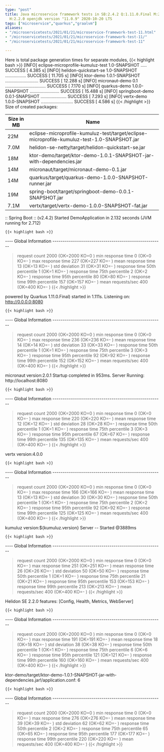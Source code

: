 ```yaml
---
type: "post"
title: Java microservice framework tests in SB:2.4.2 Q:1.11.0.Final M:2.2.3 V:4.0.0
  H:2.2.0 openjdk version "11.0.9" 2020-10-20 LTS
tags: ["microservice","quarkus","graalvm"]
aliases:
- "/microservicetests/2021/01/21/microservice-framework-test-11.html"
- "/microservicetests/2021/01/21/microservice-framework-test-11/"
- "/microservicetests/2021/01/21/microservice-framework-test-11"

---
```

 
Here is total package generation times for separate modules,
{{< highlight bash >}}
[INFO] eclipse-microprofile-kumuluz-test 1.0-SNAPSHOT ..... SUCCESS [  4.385 s]
[INFO] helidon-quickstart-se 1.0-SNAPSHOT ................. SUCCESS [ 11.705 s]
[INFO] ktor-demo 1.0.1-SNAPSHOT ........................... SUCCESS [ 12.288 s]
[INFO] micronaut-demo 0.1 ................................. SUCCESS [  7.170 s]
[INFO] quarkus-demo 1.0.0-SNAPSHOT ........................ SUCCESS [ 15.488 s]
[INFO] springboot-demo 0.0.1-SNAPSHOT ..................... SUCCESS [  7.293 s]
[INFO] vertx-demo 1.0.0-SNAPSHOT .......................... SUCCESS [  4.586 s]
{{< /highlight >}}
Size of created packages:

| Size in MB |  Name |
|------------|-------|
| 22M | eclipse-microprofile-kumuluz-test/target/eclipse-microprofile-kumuluz-test-1.0-SNAPSHOT.jar |
| 7.0M | helidon-se-netty/target/helidon-quickstart-se.jar |
| 18M | ktor-demo/target/ktor-demo-1.0.1-SNAPSHOT-jar-with-dependencies.jar |
| 14M | micronaut/target/micronaut-demo-0.1.jar |
| 14M | quarkus/target/quarkus-demo-1.0.0-SNAPSHOT-runner.jar |
| 19M | spring-boot/target/springboot-demo-0.0.1-SNAPSHOT.jar |
| 7.1M | vertx/target/vertx-demo-1.0.0-SNAPSHOT-fat.jar |


:: Spring Boot :: (v2.4.2) Started DemoApplication in 2.132 seconds (JVM running for 2.712)

    {{< highlight bash >}}
---- Global Information --------------------------------------------------------
> request count                                       2000 (OK=2000   KO=0     )
> min response time                                      0 (OK=0      KO=-     )
> max response time                                    227 (OK=227    KO=-     )
> mean response time                                    13 (OK=13     KO=-     )
> std deviation                                         31 (OK=31     KO=-     )
> response time 50th percentile                          1 (OK=1      KO=-     )
> response time 75th percentile                          2 (OK=2      KO=-     )
> response time 95th percentile                         80 (OK=80     KO=-     )
> response time 99th percentile                        157 (OK=157    KO=-     )
> mean requests/sec                                    400 (OK=400    KO=-     )
{{< /highlight >}}

powered by Quarkus 1.11.0.Final) started in 1.111s. Listening on: http://0.0.0.0:8080

    {{< highlight bash >}}
---- Global Information --------------------------------------------------------
> request count                                       2000 (OK=2000   KO=0     )
> min response time                                      0 (OK=0      KO=-     )
> max response time                                    236 (OK=236    KO=-     )
> mean response time                                    14 (OK=14     KO=-     )
> std deviation                                         33 (OK=33     KO=-     )
> response time 50th percentile                          1 (OK=1      KO=-     )
> response time 75th percentile                          3 (OK=3      KO=-     )
> response time 95th percentile                         92 (OK=92     KO=-     )
> response time 99th percentile                        152 (OK=152    KO=-     )
> mean requests/sec                                    400 (OK=400    KO=-     )
{{< /highlight >}}

micronaut version:2.0.1 Startup completed in 953ms. Server Running: http://localhost:8080

    {{< highlight bash >}}
---- Global Information --------------------------------------------------------
> request count                                       2000 (OK=2000   KO=0     )
> min response time                                      0 (OK=0      KO=-     )
> max response time                                    220 (OK=220    KO=-     )
> mean response time                                    12 (OK=12     KO=-     )
> std deviation                                         28 (OK=28     KO=-     )
> response time 50th percentile                          1 (OK=1      KO=-     )
> response time 75th percentile                          3 (OK=3      KO=-     )
> response time 95th percentile                         67 (OK=67     KO=-     )
> response time 99th percentile                        135 (OK=135    KO=-     )
> mean requests/sec                                    400 (OK=400    KO=-     )
{{< /highlight >}}

vertx version:4.0.0

    {{< highlight bash >}}
---- Global Information --------------------------------------------------------
> request count                                       2000 (OK=2000   KO=0     )
> min response time                                      0 (OK=0      KO=-     )
> max response time                                    166 (OK=166    KO=-     )
> mean response time                                    13 (OK=13     KO=-     )
> std deviation                                         30 (OK=30     KO=-     )
> response time 50th percentile                          1 (OK=1      KO=-     )
> response time 75th percentile                          2 (OK=2      KO=-     )
> response time 95th percentile                         92 (OK=92     KO=-     )
> response time 99th percentile                        125 (OK=125    KO=-     )
> mean requests/sec                                    400 (OK=400    KO=-     )
{{< /highlight >}}

kumuluz version:${kumuluz.version} Server -- Started @3889ms

    {{< highlight bash >}}
---- Global Information --------------------------------------------------------
> request count                                       2000 (OK=2000   KO=0     )
> min response time                                      0 (OK=0      KO=-     )
> max response time                                    251 (OK=251    KO=-     )
> mean response time                                    26 (OK=26     KO=-     )
> std deviation                                         50 (OK=50     KO=-     )
> response time 50th percentile                          1 (OK=1      KO=-     )
> response time 75th percentile                         21 (OK=21     KO=-     )
> response time 95th percentile                        153 (OK=153    KO=-     )
> response time 99th percentile                        213 (OK=213    KO=-     )
> mean requests/sec                                    400 (OK=400    KO=-     )
{{< /highlight >}}

Helidon SE 2.2.0 features: [Config, Health, Metrics, WebServer]

    {{< highlight bash >}}
---- Global Information --------------------------------------------------------
> request count                                       2000 (OK=2000   KO=0     )
> min response time                                      0 (OK=0      KO=-     )
> max response time                                    191 (OK=191    KO=-     )
> mean response time                                    18 (OK=18     KO=-     )
> std deviation                                         38 (OK=38     KO=-     )
> response time 50th percentile                          1 (OK=1      KO=-     )
> response time 75th percentile                          6 (OK=6      KO=-     )
> response time 95th percentile                        121 (OK=121    KO=-     )
> response time 99th percentile                        160 (OK=160    KO=-     )
> mean requests/sec                                    400 (OK=400    KO=-     )
{{< /highlight >}}

ktor-demo/target/ktor-demo-1.0.1-SNAPSHOT-jar-with-dependencies.jar!/application.conf: 6

    {{< highlight bash >}}
---- Global Information --------------------------------------------------------
> request count                                       2000 (OK=2000   KO=0     )
> min response time                                      0 (OK=0      KO=-     )
> max response time                                    276 (OK=276    KO=-     )
> mean response time                                    39 (OK=39     KO=-     )
> std deviation                                         62 (OK=62     KO=-     )
> response time 50th percentile                          2 (OK=2      KO=-     )
> response time 75th percentile                         65 (OK=65     KO=-     )
> response time 95th percentile                        177 (OK=177    KO=-     )
> response time 99th percentile                        220 (OK=220    KO=-     )
> mean requests/sec                                    400 (OK=400    KO=-     )
{{< /highlight >}}